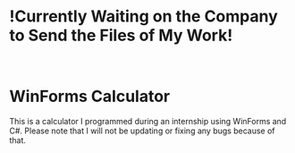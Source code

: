 <h1>!Currently Waiting on the Company to Send the Files of My Work!</h1>
<br>
<h1>WinForms Calculator</h1>
This is a calculator I programmed during an internship using WinForms and C#. Please note that I will not be updating or fixing any bugs because of that.
